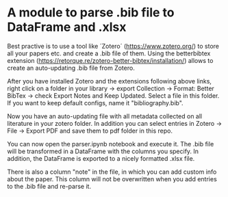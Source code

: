 # A module to parse .bib file to DataFrame and .xlsx

Best practive is to use a tool like ´Zotero´ (https://www.zotero.org/) to store all your papers etc. and create a .bib file of them. Using the betterbibtex extension (https://retorque.re/zotero-better-bibtex/installation/) allows to create an auto-updating .bib file from Zotero.

After you have installed Zotero and the extensions following above links, right click on a folder in your library -> export Collection -> Format: Better BibTex -> check Export Notes and Keep Updated.
Select a file in this folder. If you want to keep default configs, name it "bibliography.bib". 

Now you have an auto-updating file with all metadata collected on all literature in your zotero folder.
In addition you can select entries in Zotero -> File -> Export PDF and save them to pdf folder in this repo.

You can now open the parser.ipynb notebook and execute it. The .bib file will be transformed in a DataFrame with the columns you specify.
In addition, the DataFrame is exported to a nicely formatted .xlsx file.

There is also a column "note" in the file, in which you can add custom info about the paper. This column will not be overwritten when you add entries to the .bib file and re-parse it.
